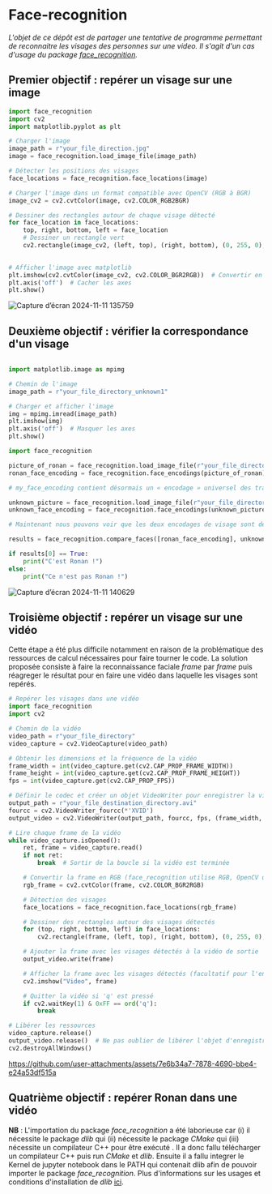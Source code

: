 # Face-recognition

*L'objet de ce dépôt est de partager une tentative de programme permettant de reconnaitre les visages des personnes sur une video.*
_Il s'agit d'un cas d'usage du package [face_recognition](https://github.com/ageitgey/face_recognition?tab=readme-ov-file)._

## Premier objectif : repérer un visage sur une image

``` python
import face_recognition
import cv2
import matplotlib.pyplot as plt

# Charger l'image
image_path = r"your_file_direction.jpg"
image = face_recognition.load_image_file(image_path)

# Détecter les positions des visages
face_locations = face_recognition.face_locations(image)

# Charger l'image dans un format compatible avec OpenCV (RGB à BGR)
image_cv2 = cv2.cvtColor(image, cv2.COLOR_RGB2BGR)

# Dessiner des rectangles autour de chaque visage détecté
for face_location in face_locations:
    top, right, bottom, left = face_location
    # Dessiner un rectangle vert
    cv2.rectangle(image_cv2, (left, top), (right, bottom), (0, 255, 0), 2)
    

# Afficher l'image avec matplotlib
plt.imshow(cv2.cvtColor(image_cv2, cv2.COLOR_BGR2RGB))  # Convertir en RGB pour l'affichage correct
plt.axis('off')  # Cacher les axes
plt.show()
```

![Capture d’écran 2024-11-11 135759](https://github.com/user-attachments/assets/b2554c18-52fd-45a2-9f90-68a38ce811dd)

## Deuxième objectif : vérifier la correspondance d'un visage

``` python

import matplotlib.image as mpimg

# Chemin de l'image
image_path = r"your_file_directory_unknown1"

# Charger et afficher l'image
img = mpimg.imread(image_path)
plt.imshow(img)
plt.axis('off')  # Masquer les axes
plt.show()

import face_recognition

picture_of_ronan = face_recognition.load_image_file(r"your_file_directory")
ronan_face_encoding = face_recognition.face_encodings(picture_of_ronan)[0]

# my_face_encoding contient désormais un « encodage » universel des traits du visage qui peut être comparé à n'importe quelle autre photo de visage !

unknown_picture = face_recognition.load_image_file(r"your_file_directory_unknown1") 
unknown_face_encoding = face_recognition.face_encodings(unknown_picture)[0]

# Maintenant nous pouvons voir que les deux encodages de visage sont de la même personne avec `compare_faces` !

results = face_recognition.compare_faces([ronan_face_encoding], unknown_face_encoding)

if results[0] == True:
    print("C'est Ronan !")
else:
    print("Ce n'est pas Ronan !")
```

![Capture d’écran 2024-11-11 140629](https://github.com/user-attachments/assets/20ee3eb1-862b-419e-ae8e-f54cc8c0983e)


## Troisième objectif : repérer un visage sur une vidéo

Cette étape a été plus difficile notamment en raison de la problématique des ressources de calcul nécessaires pour faire tourner le code. La solution proposée consiste à faire la reconnaissance faciale _frame_ par _frame_ puis réagreger le résultat pour en faire une vidéo dans laquelle les visages sont repérés. 

``` python
# Repérer les visages dans une vidéo
import face_recognition
import cv2

# Chemin de la vidéo
video_path = r"your_file_directory"
video_capture = cv2.VideoCapture(video_path)

# Obtenir les dimensions et la fréquence de la vidéo
frame_width = int(video_capture.get(cv2.CAP_PROP_FRAME_WIDTH))
frame_height = int(video_capture.get(cv2.CAP_PROP_FRAME_HEIGHT))
fps = int(video_capture.get(cv2.CAP_PROP_FPS))

# Définir le codec et créer un objet VideoWriter pour enregistrer la vidéo de sortie
output_path = r"your_file_destination_directory.avi"
fourcc = cv2.VideoWriter_fourcc(*'XVID')
output_video = cv2.VideoWriter(output_path, fourcc, fps, (frame_width, frame_height))

# Lire chaque frame de la vidéo
while video_capture.isOpened():
    ret, frame = video_capture.read()
    if not ret:
        break  # Sortir de la boucle si la vidéo est terminée

    # Convertir la frame en RGB (face_recognition utilise RGB, OpenCV utilise BGR)
    rgb_frame = cv2.cvtColor(frame, cv2.COLOR_BGR2RGB)

    # Détection des visages
    face_locations = face_recognition.face_locations(rgb_frame)

    # Dessiner des rectangles autour des visages détectés
    for (top, right, bottom, left) in face_locations:
        cv2.rectangle(frame, (left, top), (right, bottom), (0, 255, 0), 2)

    # Ajouter la frame avec les visages détectés à la vidéo de sortie
    output_video.write(frame)

    # Afficher la frame avec les visages détectés (facultatif pour l'enregistrement)
    cv2.imshow("Video", frame)

    # Quitter la vidéo si 'q' est pressé
    if cv2.waitKey(1) & 0xFF == ord('q'):
        break

# Libérer les ressources
video_capture.release()
output_video.release()  # Ne pas oublier de libérer l'objet d'enregistrement vidéo
cv2.destroyAllWindows()
```


https://github.com/user-attachments/assets/7e6b34a7-7878-4690-bbe4-e24a53df515a


## Quatrième objectif : repérer Ronan dans une vidéo


**NB** : L'importation du package *face_recognition* a été laborieuse car (i) il nécessite le package *dlib* qui (ii) nécessite le package *CMake* qui (iii) nécessite un compilateur C++ pour être exécuté .
Il a donc fallu télécharger un compilateur C++ puis run _CMake_ et _dlib_. Ensuite il a fallu integrer le Kernel de jupyter notebook dans le PATH qui contenait dlib afin de pouvoir importer le package *face_recognition*.
Plus d'informations sur les usages et conditions d'installation de _dlib_ [ici](http://dlib.net/). 
